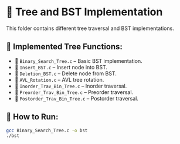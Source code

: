 # 📂 Tree and BST Implementation

This folder contains different tree traversal and BST implementations.

## 📌 Implemented Tree Functions:
- 📌 `Binary_Search_Tree.c` – Basic BST implementation.
- 📌 `Insert_BST.c` – Insert node into BST.
- 📌 `Deletion_BST.c` – Delete node from BST.
- 📌 `AVL_Rotation.c` – AVL tree rotation.
- 📌 `Inorder_Trav_Bin_Tree.c` – Inorder traversal.
- 📌 `Preorder_Trav_Bin_Tree.c` – Preorder traversal.
- 📌 `Postorder_Trav_Bin_Tree.c` – Postorder traversal.

## 📌 How to Run:
```bash
gcc Binary_Search_Tree.c -o bst
./bst
